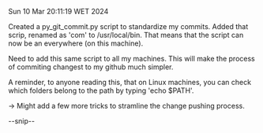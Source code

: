 Sun 10 Mar 20:11:19 WET 2024

Created a py_git_commit.py script to standardize my commits.
Added that scrip, renamed as 'com' to /usr/local/bin. That means that the script can now be an everywhere (on this machine).

Need to add this same script to all my machines. This will make the process of commiting changest to my github much simpler.

A reminder, to anyone reading this, that on Linux machines, you can check which folders belong to the path by typing 'echo $PATH'.

-> Might add a few more tricks to stramline the change pushing process.

--snip--

